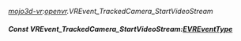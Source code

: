 _[mojo3d-vr](../../modules/mojo3d-vr/mojo3d-vr-module.md):[openvr](openvr:).VREvent\_TrackedCamera\_StartVideoStream_
##### Const VREvent\_TrackedCamera\_StartVideoStream:[EVREventType](../../modules/mojo3d-vr/openvr-evreventtype.md)
